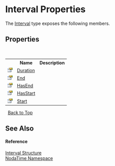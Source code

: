 # Interval Properties
 

The <a href="T_NodaTime_Interval">Interval</a> type exposes the following members.


## Properties
&nbsp;<table><tr><th></th><th>Name</th><th>Description</th></tr><tr><td>![Public property](media/pubproperty.gif "Public property")</td><td><a href="P_NodaTime_Interval_Duration">Duration</a></td><td /></tr><tr><td>![Public property](media/pubproperty.gif "Public property")</td><td><a href="P_NodaTime_Interval_End">End</a></td><td /></tr><tr><td>![Public property](media/pubproperty.gif "Public property")</td><td><a href="P_NodaTime_Interval_HasEnd">HasEnd</a></td><td /></tr><tr><td>![Public property](media/pubproperty.gif "Public property")</td><td><a href="P_NodaTime_Interval_HasStart">HasStart</a></td><td /></tr><tr><td>![Public property](media/pubproperty.gif "Public property")</td><td><a href="P_NodaTime_Interval_Start">Start</a></td><td /></tr></table>&nbsp;
<a href="#interval-properties">Back to Top</a>

## See Also


#### Reference
<a href="T_NodaTime_Interval">Interval Structure</a><br /><a href="N_NodaTime">NodaTime Namespace</a><br />